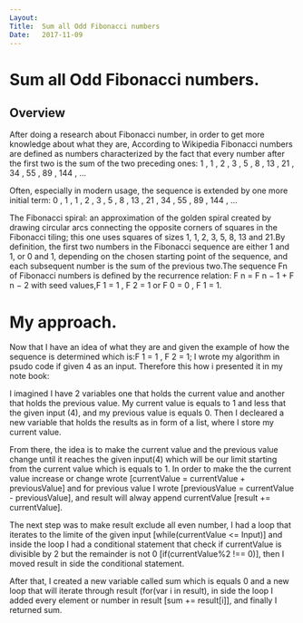 ```yaml
---
Layout:
Title:  Sum all Odd Fibonacci numbers
Date:   2017-11-09
---
```


# Sum all Odd Fibonacci numbers.

## Overview

After doing a research about Fibonacci number, in order to get more knowledge about what they are, 
According to Wikipedia Fibonacci numbers are defined as numbers characterized by the fact that every number after the first two is the sum of the two preceding ones:
1 , 1 , 2 , 3 , 5 , 8 , 13 , 21 , 34 , 55 , 89 , 144 , …

Often, especially in modern usage, the sequence is extended by one more initial term: 0 , 1 , 1 , 2 , 3 , 5 , 8 , 13 , 21 , 34 , 55 , 89 , 144 , …

The Fibonacci spiral: an approximation of the golden spiral created by drawing circular arcs connecting the opposite corners of squares in the Fibonacci tiling;
this one uses squares of sizes 1, 1, 2, 3, 5, 8, 13 and 21.By definition, the first two numbers in the Fibonacci sequence are either 1 and 1, or 0 and 1, depending on the chosen starting point of the sequence, 
and each subsequent number is the sum of the previous two.The sequence Fn of Fibonacci numbers is defined by the recurrence relation: F n = F n − 1 + F n − 2 with seed values,F 1 = 1 , F 2 = 1 or  F 0 = 0 , F 1 = 1. 


# My approach. 

Now that I have an idea of what they are and given the example of how the sequence is determined which is:F 1 = 1 , F 2 = 1;
I wrote my algorithm in psudo code if given 4 as an input.
Therefore this how i presented it in my note book:

I imagined I have 2 variables one that holds the current value and another that holds the previous value. My current value is equals to 1 and less that the given input (4),
and my previous value is equals 0. Then I decleared a new variable that holds the results as in form of a list, where I store my current value.

From there, the idea is to make the current value and the previous value change until it reaches the given input(4) which will be our limit starting from the current value which is equals to 1. In order to make the the current value increase or change wrote [currentValue = currentValue + previousValue] and for previous value I wrote [previousValue = currentValue - previousValue], and result will alway append currentValue [result += currentValue].

The next step was to make result exclude all even number, I had a loop that iterates to the limite of the given input [while(currentValue <= Input)] and inside the loop I had a conditional statement that check if currentValue is divisible by 2 but the remainder is not 0 [if(currentValue%2 !== 0)], then I moved result in side the conditional statement.

After that, I created a new variable called sum which is equals 0 and a new loop that will iterate through result (for(var i in result), in side the loop I added every element or number in result [sum += result[i]], and finally I returned sum.
